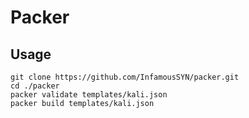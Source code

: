 Packer
=========

Usage
------
```
git clone https://github.com/InfamousSYN/packer.git
cd ./packer
packer validate templates/kali.json
packer build templates/kali.json
```